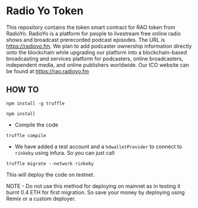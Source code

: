 # Radio Yo Token

This repository contains the token smart contract for RAO token from RadioYo.  RadioYo is a platform for people to livestream free online radio shows and broadcast prerecorded podcast episodes.  The URL is https://radioyo.fm.  We plan to add podcaster ownership information directly onto the blockchain while upgrading our platform into a blockchain-based broadcasting and services platform for podcasters, online broadcasters, independent media, and online publishers worldwide.  Our ICO website can be found at https://rao.radioyo.fm

## HOW TO

```
npm install -g truffle

npm install

```

+ Compile the code

```
truffle compile
```

+ We have added a test account and a `hdwalletProvider` to connect to `rinkeby` using infura. So you can just call

```
truffle migrate --network rinkeby
```

This will deploy the code on testnet.

NOTE - Do not use this method for deploying on mainnet as in testing it burnt 0.4 ETH for 
first migration. So save your money by deploying using Remix or a custom deployer.
